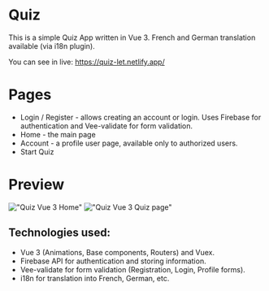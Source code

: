 # Quiz

This is a simple Quiz App written in Vue 3.
French and German translation available (via i18n plugin).

You can see in live: https://quiz-let.netlify.app/

# Pages
- Login / Register - allows creating an account or login. Uses Firebase for authentication and Vee-validate for form validation.
- Home - the main page
- Account - a profile user page, available only to authorized users.
- Start Quiz


# Preview
!["Quiz Vue 3 Home"](http://web-esse.ru/wp-includes/assets/quiz-home.png "Quiz Vue 3 Home")
!["Quiz Vue 3 Quiz page"](http://web-esse.ru/wp-includes/assets/quiz-vue.png "Quiz Vue 3 - Quiz page")

## Technologies used: 
- Vue 3 (Animations, Base components, Routers) and Vuex.
- Firebase API for authentication and storing information.
- Vee-validate for form validation (Registration, Login, Profile forms).
- i18n for translation into French, German, etc.
